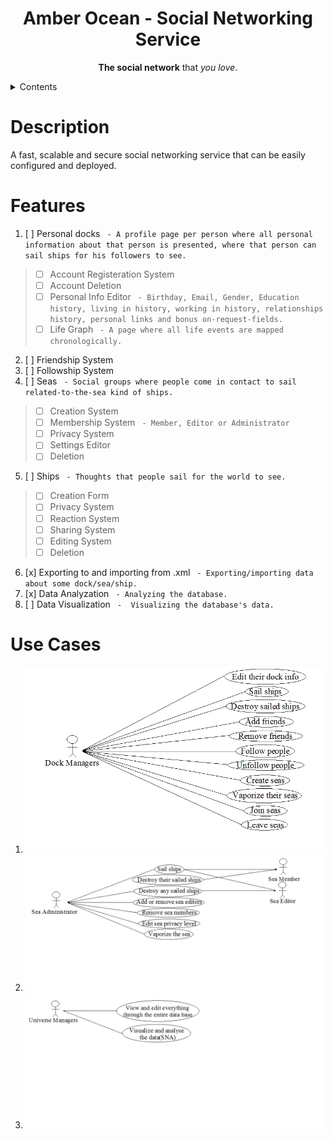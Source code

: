 <p align="center">
  <h1 align="center"> Amber Ocean - Social Networking Service </h1>
</p>

<p align="center">
  <b>The social network</b> that <i>you love</i>.
</p>

<details>
 <summary>Contents</summary>

 - [Description](#description)
 - [Features](#features)
 - [Use Cases](#use-cases)
</details>

# Description
A fast, scalable and secure social networking service that can be easily configured and deployed.

# Features
1. [ ] Personal docks ` - A profile page per person where all personal information about that person is presented, where that person can sail ships for his followers to see.`
> - [ ] Account Registeration System
> - [ ] Account Deletion
> - [ ] Personal Info Editor ` - Birthday, Email, Gender, Education history, living in history, working in history, relationships history, personal links and bonus on-request-fields.`
> - [ ] Life Graph ` - A page where all life events are mapped chronologically.`
2. [ ] Friendship System
3. [ ] Followship System
4. [ ] Seas ` - Social groups where people come in contact to sail related-to-the-sea kind of ships.`
> - [ ] Creation System
> - [ ] Membership System ` - Member, Editor or Administrator`
> - [ ] Privacy System
> - [ ] Settings Editor
> - [ ] Deletion
5. [ ] Ships ` - Thoughts that people sail for the world to see.`
> - [ ] Creation Form
> - [ ] Privacy System
> - [ ] Reaction System
> - [ ] Sharing System
> - [ ] Editing System
> - [ ] Deletion
6. [x] Exporting to and importing from .xml ` - Exporting/importing data about some dock/sea/ship.`
7. [x] Data Analyzation ` - Analyzing the database.`
8. [ ] Data Visualization ` -  Visualizing the database's data.`

# Use Cases
1. ![Dock Managers](use-cases/dock-use-case.png?raw=true)
2. ![Sea Members, Editors and Administrators](use-cases/sea-use-case.png?raw=true)
3. ![Universe Managers](use-cases/universe-use-case.png?raw=true)
